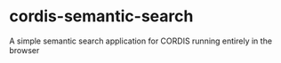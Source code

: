 # cordis-semantic-search
A simple semantic search application for CORDIS running entirely in the browser
